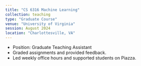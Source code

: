 ```yaml
---
title: "CS 6316 Machine Learning"
collection: teaching
type: "Graduate Course"
venue: "University of Virginia"
session: August 2024
location: "Charlottesville, VA"
---
```


<!-- [Course Website](https://yumeng5.github.io/teaching/2024-fall-cs4501) -->

- Position: Graduate Teaching Assistant
- Graded assignments and provided feedback.
- Led weekly office hours and supported students on Piazza.
